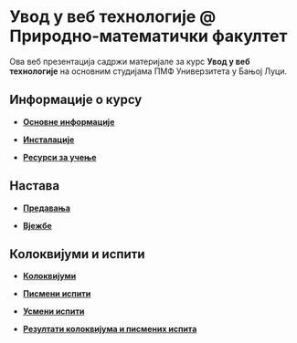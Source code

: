 # Увод у веб технологије @ Природно-математички факултет

Ова веб презентација садржи материјале за курс **Увод у веб технологије** на основним студијама ПМФ Универзитета у Бањој Луци.

<!-- **[Важно! Резултати испита у року Септембар 1](/usmeni-ispiti/info/README.md)** -->

<!-- **[Важно! Резултати практичног испита у року Септембар 1](/pismeni-ispiti/info/README.md)** -->

## Информације о курсу

* **[Основне информације](/informacije/README.md)**

* **[Инсталације](/INSTALACIJE.md)**

* **[Ресурси за учење](/RESURSI-ZA-UCENJE.md)**

## Настава

* **[Предавања](/predavanja/README.md)**

* **[Вјежбе](/vezbe/README.md)**

## Колоквијуми и испити

* **[Колоквијуми](/kolokvijumi/README.md)**

* **[Писмени испити](/pismeni-ispiti/README.md)**

* **[Усмени испити](/usmeni-ispiti/README.md)**

* **[Резултати колоквијума и писмених испита](/rezultati-kolokvijuma-i-pismenih-ispita/README.md)**
